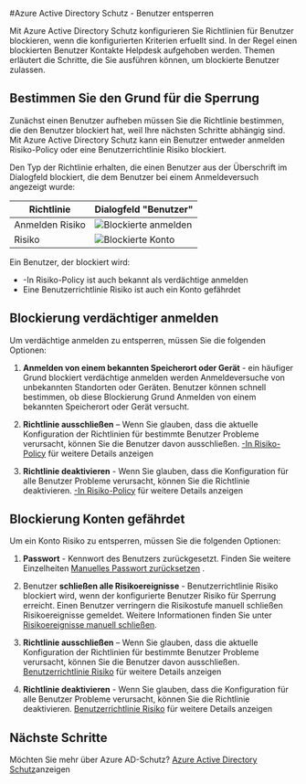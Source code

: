 <properties
    pageTitle="Azure Active Directory Schutz - Benutzer entsperren | Microsoft Azure"
    description="Erfahren Sie, wie durch eine Azure Active Directory Schutz blockiert wurden Benutzer zulassen."
    services="active-directory"
    keywords="Identitätsschutz Azure active Directory Sperre aufheben"
    documentationCenter=""
    authors="markusvi"
    manager="femila"
    editor=""/>

<tags
    ms.service="active-directory"
    ms.workload="identity"
    ms.tgt_pltfrm="na"
    ms.devlang="na"
    ms.topic="article"
    ms.date="09/20/2016"
    ms.author="markvi"/>

#<a name="azure-active-directory-identity-protection---how-to-unblock-users"></a>Azure Active Directory Schutz - Benutzer entsperren

Mit Azure Active Directory Schutz konfigurieren Sie Richtlinien für Benutzer blockieren, wenn die konfigurierten Kriterien erfuellt sind. In der Regel einen blockierten Benutzer Kontakte Helpdesk aufgehoben werden. Themen erläutert die Schritte, die Sie ausführen können, um blockierte Benutzer zulassen.


## <a name="determine-the-reason-for-blocking"></a>Bestimmen Sie den Grund für die Sperrung

Zunächst einen Benutzer aufheben müssen Sie die Richtlinie bestimmen, die den Benutzer blockiert hat, weil Ihre nächsten Schritte abhängig sind. Mit Azure Active Directory Schutz kann ein Benutzer entweder anmelden Risiko-Policy oder eine Benutzerrichtlinie Risiko blockiert. 

Den Typ der Richtlinie erhalten, die einen Benutzer aus der Überschrift im Dialogfeld blockiert, die dem Benutzer bei einem Anmeldeversuch angezeigt wurde:

|Richtlinie | Dialogfeld "Benutzer"|
|--- | --- |
|Anmelden Risiko | ![Blockierte anmelden](./media/active-directory-identityprotection-unblock-howto/02.png) |
|Risiko | ![Blockierte Konto](./media/active-directory-identityprotection-unblock-howto/104.png) |


Ein Benutzer, der blockiert wird:

- -In Risiko-Policy ist auch bekannt als verdächtige anmelden
- Eine Benutzerrichtlinie Risiko ist auch ein Konto gefährdet

 
## <a name="unblocking-suspicious-sign-ins"></a>Blockierung verdächtiger anmelden

Um verdächtige anmelden zu entsperren, müssen Sie die folgenden Optionen:

1. **Anmelden von einem bekannten Speicherort oder Gerät** - ein häufiger Grund blockiert verdächtige anmelden werden Anmeldeversuche von unbekannten Standorten oder Geräten. Benutzer können schnell bestimmen, ob diese Blockierung Grund Anmelden von einem bekannten Speicherort oder Gerät versucht.


3. **Richtlinie ausschließen** – Wenn Sie glauben, dass die aktuelle Konfiguration der Richtlinien für bestimmte Benutzer Probleme verursacht, können Sie die Benutzer davon ausschließen. [-In Risiko-Policy](active-directory-identityprotection.md#sign-in-risk-policy) für weitere Details anzeigen
 
4. **Richtlinie deaktivieren** - Wenn Sie glauben, dass die Konfiguration für alle Benutzer Probleme verursacht, können Sie die Richtlinie deaktivieren. [-In Risiko-Policy](active-directory-identityprotection.md#sign-in-risk-policy) für weitere Details anzeigen


## <a name="unblocking-accounts-at-risk"></a>Blockierung Konten gefährdet

Um ein Konto Risiko zu entsperren, müssen Sie die folgenden Optionen:

1. **Passwort** - Kennwort des Benutzers zurückgesetzt. Finden Sie weitere Einzelheiten [Manuelles Passwort zurücksetzen](active-directory-identityprotection.md#manual-secure-password-reset) .

2. Benutzer **schließen alle Risikoereignisse** - Benutzerrichtlinie Risiko blockiert wird, wenn der konfigurierte Benutzer Risiko für Sperrung erreicht. Einen Benutzer verringern die Risikostufe manuell schließen Risikoereignisse gemeldet. Weitere Informationen finden Sie unter [Risikoereignisse manuell schließen](active-directory-identityprotection.md#closing-risk-events-manually).

3. **Richtlinie ausschließen** – Wenn Sie glauben, dass die aktuelle Konfiguration der Richtlinien für bestimmte Benutzer Probleme verursacht, können Sie die Benutzer davon ausschließen. [Benutzerrichtlinie Risiko](active-directory-identityprotection.md#user-risk-policy) für weitere Details anzeigen
 
4. **Richtlinie deaktivieren** - Wenn Sie glauben, dass die Konfiguration für alle Benutzer Probleme verursacht, können Sie die Richtlinie deaktivieren. [Benutzerrichtlinie Risiko](active-directory-identityprotection.md#user-risk-policy) für weitere Details anzeigen




## <a name="next-steps"></a>Nächste Schritte

 Möchten Sie mehr über Azure AD-Schutz? [Azure Active Directory Schutz](active-directory-identityprotection.md)anzeigen
 


